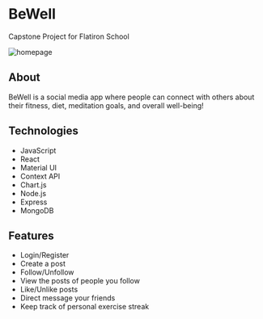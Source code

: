 # BeWell
Capstone Project for Flatiron School


![homepage](https://media.discordapp.net/attachments/887887430475186176/905323231236464660/unknown.png?width=1575&height=864)


## About

BeWell is a social media app where people can connect with others about their fitness, diet, meditation goals, and overall well-being!

## Technologies
- JavaScript
- React
- Material UI
- Context API
- Chart.js
- Node.js
- Express
- MongoDB

## Features 
- Login/Register
- Create a post
- Follow/Unfollow
- View the posts of people you follow
- Like/Unlike posts
- Direct message your friends
- Keep track of personal exercise streak
